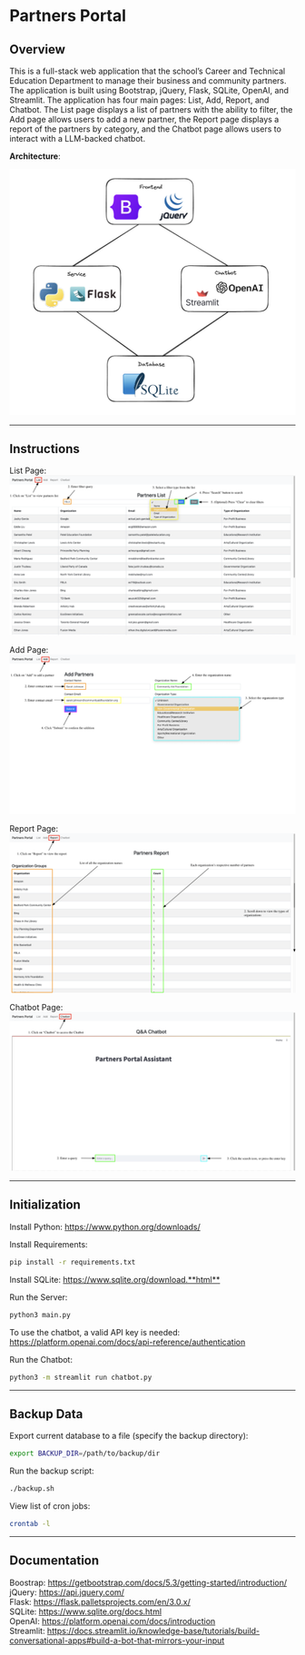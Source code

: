 # Partners Portal

## Overview

This is a full-stack web application that the school’s Career and Technical Education Department to manage their business and community partners. The application is built using Bootstrap, jQuery, Flask, SQLite, OpenAI, and Streamlit. The application has four main pages: List, Add, Report, and Chatbot. The List page displays a list of partners with the ability to filter, the Add page allows users to add a new partner, the Report page displays a report of the partners by category, and the Chatbot page allows users to interact with a LLM-backed chatbot.

**Architecture**:

![Architecture](architecture.png)

---

## Instructions

List Page:
![List Page](/instructions/list.png)

Add Page:
![Add Page](/instructions/add.png)

Report Page:
![Report Page](/instructions/report.png)

Chatbot Page:
![Chatbot Page](/instructions/chatbot.png)

---

## Initialization

Install Python: <https://www.python.org/downloads/>  

Install Requirements:

```bash
pip install -r requirements.txt
```  

Install SQLite: <https://www.sqlite.org/download.**html**>  

Run the Server:  

```bash
python3 main.py
```  

To use the chatbot, a valid API key is needed: <https://platform.openai.com/docs/api-reference/authentication>  

Run the Chatbot:

```bash
python3 -m streamlit run chatbot.py
```

---

## Backup Data

Export current database to a file (specify the backup directory):

```bash
export BACKUP_DIR=/path/to/backup/dir
```

Run the backup script:

```bash
./backup.sh
```

View list of cron jobs:

```bash
crontab -l
```

---

## Documentation

Boostrap: <https://getbootstrap.com/docs/5.3/getting-started/introduction/>  
jQuery: <https://api.jquery.com/>  
Flask: <https://flask.palletsprojects.com/en/3.0.x/>  
SQLite: <https://www.sqlite.org/docs.html>  
OpenAI: <https://platform.openai.com/docs/introduction>  
Streamlit: <https://docs.streamlit.io/knowledge-base/tutorials/build-conversational-apps#build-a-bot-that-mirrors-your-input>  

